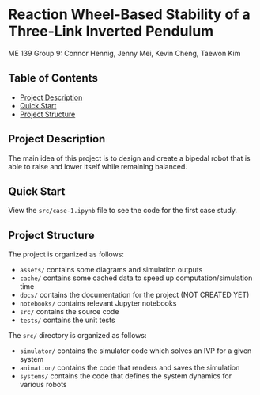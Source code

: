 # Reaction Wheel-Based Stability of a Three-Link Inverted Pendulum <!-- omit in toc -->

ME 139 Group 9: Connor Hennig, Jenny Mei, Kevin Cheng, Taewon Kim

## Table of Contents <!-- omit in toc -->

- [Project Description](#project-description)
- [Quick Start](#quick-start)
- [Project Structure](#project-structure)

## Project Description

The main idea of this project is to design and create a bipedal robot that is able to raise and lower itself while remaining balanced.

## Quick Start

View the `src/case-1.ipynb` file to see the code for the first case study.

## Project Structure

The project is organized as follows:

- `assets/` contains some diagrams and simulation outputs
- `cache/` contains some cached data to speed up computation/simulation time
- `docs/` contains the documentation for the project (NOT CREATED YET)
- `notebooks/` contains relevant Jupyter notebooks
- `src/` contains the source code
- `tests/` contains the unit tests

The `src/` directory is organized as follows:

- `simulator/` contains the simulator code which solves an IVP for a given system
- `animation/` contains the code that renders and saves the simulation
- `systems/` contains the code that defines the system dynamics for various robots
